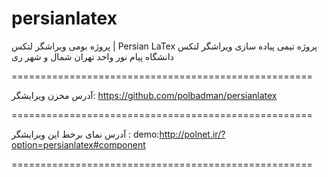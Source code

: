 # persianlatex

پروژه بومی ویراشگر لتکس | Persian LaTex 
پروژه تیمی پیاده سازی ویراشگر لتکس
دانشگاه پیام نور واحد تهران شمال و شهر ری



====================================================

آدرس مخزن ویرایشگر:
https://github.com/polbadman/persianlatex

====================================================

آدرس نمای برخط این ویرایشگر :
demo:http://polnet.ir/?option=persianlatex#component

====================================================
